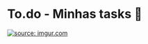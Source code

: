 # To.do - Minhas tasks 📝
<a href="https://imgur.com/vRqmHvY"><img src="https://i.imgur.com/vRqmHvYm.png" title="source: imgur.com" /></a>
